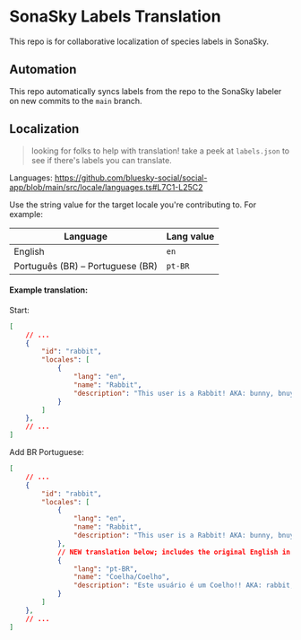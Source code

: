 # SonaSky Labels Translation

This repo is for collaborative localization of species labels in SonaSky.

## Automation

This repo automatically syncs labels from the repo to the SonaSky labeler on new commits to the `main` branch. 

## Localization

> looking for folks to help with translation! take a peek at `labels.json` to see if there's labels you can translate.

Languages: https://github.com/bluesky-social/social-app/blob/main/src/locale/languages.ts#L7C1-L25C2

Use the string value for the target locale you're contributing to. For example:

|Language|Lang value|
|---|---|
|English|`en`|
|Português (BR) – Portuguese (BR)|`pt-BR`|

#### Example translation:

Start:

```json
[
    // ...
    {
        "id": "rabbit",
        "locales": [
            {
                "lang": "en",
                "name": "Rabbit",
                "description": "This user is a Rabbit! AKA: bunny, bnuy, bun"
            }
        ]
    },
    // ...
]
```

Add BR Portuguese:

```json
[
    // ...
    {
        "id": "rabbit",
        "locales": [
            {
                "lang": "en",
                "name": "Rabbit",
                "description": "This user is a Rabbit! AKA: bunny, bnuy, bun"
            },
            // NEW translation below; includes the original English in the AKA section, but this is not required.
            {
                "lang": "pt-BR",
                "name": "Coelha/Coelho",
                "description": "Este usuário é um Coelho!! AKA: rabbit, bunny, bnuy, bun"
            }
        ]
    },
    // ...
]
```
